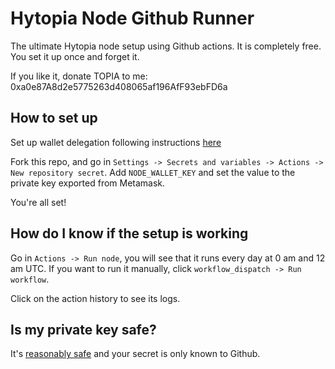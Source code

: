 # Hytopia Node Github Runner

The ultimate Hytopia node setup using Github actions. It is completely free. You set it up once and forget it.

If you like it, donate TOPIA to me: 0xa0e87A8d2e5775263d408065af196AfF93ebFD6a

## How to set up

Set up wallet delegation following instructions [here](https://discord.com/channels/889939924655169616/1224774876628521165/1224775886562398298)

Fork this repo, and go in `Settings -> Secrets and variables -> Actions -> New repository secret`. Add `NODE_WALLET_KEY` and set the value to the private key exported from Metamask.

You're all set!

## How do I know if the setup is working

Go in `Actions -> Run node`, you will see that it runs every day at 0 am and 12 am UTC. If you want to run it manually, click `workflow_dispatch -> Run workflow`.

Click on the action history to see its logs.

## Is my private key safe?

It's [reasonably safe](https://docs.github.com/en/actions/security-guides/using-secrets-in-github-actions#limits-for-secrets) and your secret is only known to Github.
